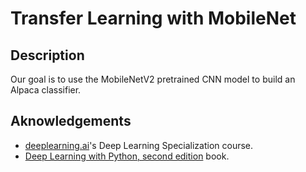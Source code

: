 # Transfer Learning with MobileNet

## Description

Our goal is to use the MobileNetV2 pretrained CNN model to build an Alpaca classifier.

## Aknowledgements

- [deeplearning.ai](https://www.deeplearning.ai/courses/)'s Deep Learning Specialization course.
- [Deep Learning with Python, second edition](https://www.manning.com/books/deep-learning-with-python-second-edition) book.
